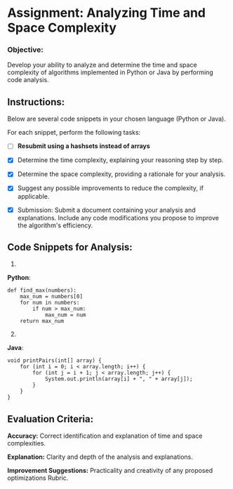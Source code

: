 # Assignment: Analyzing Time and Space Complexity



### Objective:
Develop your ability to analyze and determine the time and space complexity of algorithms implemented in Python or Java by performing code analysis. 

## Instructions:
Below are several code snippets in your chosen language (Python or Java). 
          
  For each snippet, perform the following tasks:
- [ ] **Resubmit using a hashsets instead of arrays**
- [x] Determine the time complexity, explaining your reasoning step by step.
- [x] Determine the space complexity, providing a rationale for your analysis.
- [x] Suggest any possible improvements to reduce the complexity, if applicable.
- [x] Submission: Submit a document containing your analysis and explanations. Include any code modifications you propose to improve the algorithm's efficiency.  

  

## Code Snippets for Analysis:
1. 
**Python**:
```
def find_max(numbers):
    max_num = numbers[0]
    for num in numbers:  
        if num > max_num:
            max_num = num
    return max_num
```
2. 
**Java**:
```
void printPairs(int[] array) {
    for (int i = 0; i < array.length; i++) {
        for (int j = i + 1; j < array.length; j++) {
            System.out.println(array[i] + ", " + array[j]);
        }
    }
}
```
## Evaluation Criteria:
**Accuracy:** 
Correct identification and explanation of time and space complexities.

**Explanation:** 
Clarity and depth of the analysis and explanations.

**Improvement Suggestions:** 
Practicality and creativity of any proposed optimizations
Rubric.
